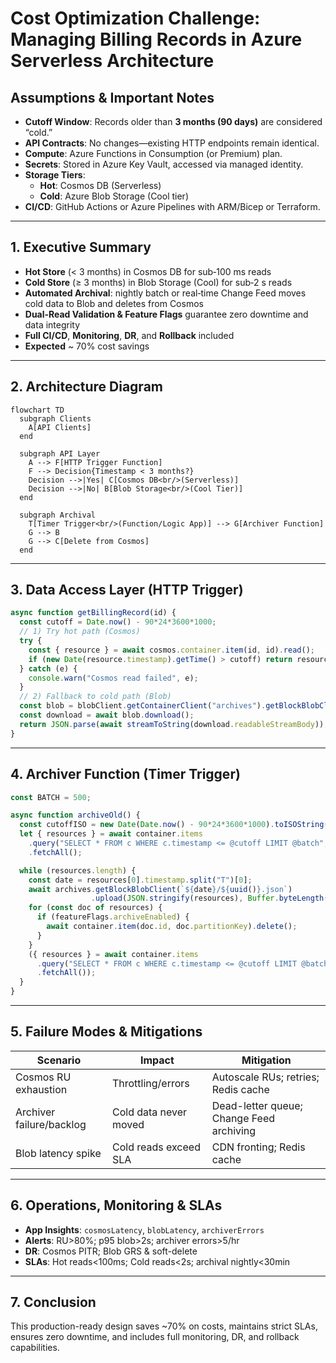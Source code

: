 # Cost Optimization Challenge: Managing Billing Records in Azure Serverless Architecture

## Assumptions & Important Notes
- **Cutoff Window**: Records older than **3 months (90 days)** are considered “cold.”
- **API Contracts**: No changes—existing HTTP endpoints remain identical.
- **Compute**: Azure Functions in Consumption (or Premium) plan.
- **Secrets**: Stored in Azure Key Vault, accessed via managed identity.
- **Storage Tiers**: 
  - **Hot**: Cosmos DB (Serverless)
  - **Cold**: Azure Blob Storage (Cool tier)
- **CI/CD**: GitHub Actions or Azure Pipelines with ARM/Bicep or Terraform.

---

## 1. Executive Summary
- **Hot Store** (< 3 months) in Cosmos DB for sub‑100 ms reads  
- **Cold Store** (≥ 3 months) in Blob Storage (Cool) for sub‑2 s reads  
- **Automated Archival**: nightly batch or real‑time Change Feed moves cold data to Blob and deletes from Cosmos  
- **Dual‑Read Validation & Feature Flags** guarantee zero downtime and data integrity  
- **Full CI/CD**, **Monitoring**, **DR**, and **Rollback** included  
- **Expected** ~ 70% cost savings

---

## 2. Architecture Diagram

```mermaid
flowchart TD
  subgraph Clients
    A[API Clients]
  end

  subgraph API Layer
    A --> F[HTTP Trigger Function]
    F --> Decision{Timestamp < 3 months?}
    Decision -->|Yes| C[Cosmos DB<br/>(Serverless)]
    Decision -->|No| B[Blob Storage<br/>(Cool Tier)]
  end

  subgraph Archival
    T[Timer Trigger<br/>(Function/Logic App)] --> G[Archiver Function]
    G --> B
    G --> C[Delete from Cosmos]
  end
```

---

## 3. Data Access Layer (HTTP Trigger)

```js
async function getBillingRecord(id) {
  const cutoff = Date.now() - 90*24*3600*1000;
  // 1) Try hot path (Cosmos)
  try {
    const { resource } = await cosmos.container.item(id, id).read();
    if (new Date(resource.timestamp).getTime() > cutoff) return resource;
  } catch (e) {
    console.warn("Cosmos read failed", e);
  }
  // 2) Fallback to cold path (Blob)
  const blob = blobClient.getContainerClient("archives").getBlockBlobClient(`${id}.json`);
  const download = await blob.download();
  return JSON.parse(await streamToString(download.readableStreamBody));
}
```

---

## 4. Archiver Function (Timer Trigger)

```js
const BATCH = 500;

async function archiveOld() {
  const cutoffISO = new Date(Date.now() - 90*24*3600*1000).toISOString();
  let { resources } = await container.items
    .query("SELECT * FROM c WHERE c.timestamp <= @cutoff LIMIT @batch", { "@cutoff": cutoffISO, "@batch": BATCH })
    .fetchAll();

  while (resources.length) {
    const date = resources[0].timestamp.split("T")[0];
    await archives.getBlockBlobClient(`${date}/${uuid()}.json`)
                  .upload(JSON.stringify(resources), Buffer.byteLength(JSON.stringify(resources)));
    for (const doc of resources) {
      if (featureFlags.archiveEnabled) {
        await container.item(doc.id, doc.partitionKey).delete();
      }
    }
    ({ resources } = await container.items
      .query("SELECT * FROM c WHERE c.timestamp <= @cutoff LIMIT @batch", { "@cutoff": cutoffISO, "@batch": BATCH })
      .fetchAll());
  }
}
```

---

## 5. Failure Modes & Mitigations

| Scenario                   | Impact                         | Mitigation                                 |
|----------------------------|--------------------------------|--------------------------------------------|
| Cosmos RU exhaustion       | Throttling/errors              | Autoscale RUs; retries; Redis cache        |
| Archiver failure/backlog   | Cold data never moved          | Dead-letter queue; Change Feed archiving   |
| Blob latency spike         | Cold reads exceed SLA          | CDN fronting; Redis cache                  |

---

## 6. Operations, Monitoring & SLAs
- **App Insights**: `cosmosLatency`, `blobLatency`, `archiverErrors`  
- **Alerts**: RU>80%; p95 blob>2s; archiver errors>5/hr  
- **DR**: Cosmos PITR; Blob GRS & soft-delete  
- **SLAs**: Hot reads<100ms; Cold reads<2s; archival nightly<30min  

---

## 7. Conclusion
This production-ready design saves ~70% on costs, maintains strict SLAs, ensures zero downtime, and includes full monitoring, DR, and rollback capabilities.
